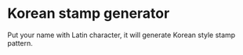 # Korean stamp generator

Put your name with Latin character, it will generate Korean style stamp pattern.
